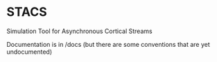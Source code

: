# STACS
Simulation Tool for Asynchronous Cortical Streams

Documentation is in /docs (but there are some conventions that are yet undocumented)

